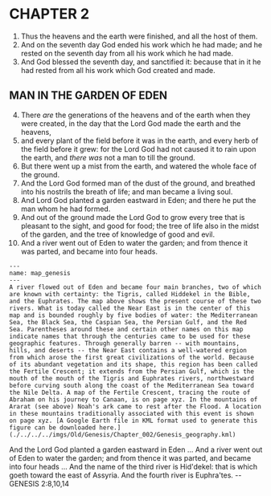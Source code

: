 # CHAPTER 2

1. Thus the heavens and the earth were finished, and all the host of them.
1. And on the seventh day God ended his work which he had made; and he rested on the seventh day from all his work which he had made.
1. And God blessed the seventh day, and sanctified it: because that in it he had rested from all his work which God created and made.

## MAN IN THE GARDEN OF EDEN
4. There *are* the generations of the heavens and of the earth when they were created, in the day that the Lord God made the earth and the heavens,
4. and every plant of the field before it was in the earth, and every herb of the field before it grew: for the Lord God had not caused it to rain upon the earth, and *there was* not a man to till the ground.
4. But there went up a mist from the earth, and watered the whole face of the ground.
4. And the Lord God formed man of the dust of the ground, and breathed into his nostrils the breath of life; and man became a living soul.
4. And Lord God planted a garden eastward in Eden; and there he put the man whom he had formed.
4. And out of the ground made the Lord God to grow every tree that is pleasant to the sight, and good for food; the tree of life also in the midst of the garden, and the tree of knowledge of good and evil.
4. And a river went out of Eden to water the garden; and from thence it was parted, and became into four heads.

```{figure} ./../../../imgs/Old/Genesis/Chapter_002/map.png
---
name: map_genesis
---
A river flowed out of Eden and became four main branches, two of which are known with certainty: the Tigris, called Hiddekel in the Bible, and the Euphrates. The map above shows the present course of these two rivers. What is today called the Near East is in the center of this map and is bounded roughly by five bodies of water: the Mediterranean Sea, the Black Sea, the Caspian Sea, the Persian Gulf, and the Red Sea. Parentheses around these and certain other names on this map indicate names that through the centuries came to be used for these geographic features. Through generally barren -- with mountains, hills, and deserts -- the Near East contains a well-watered ergion from which arose the first great civilizations of the world. Because of its abundant vegetation and its shape, this region has been called the Fertile Crescent; it extends from the Persian Gulf, which is the mouth of the mouth of the Tigris and Euphrates rivers, northwestward before curving south along the coast of the Mediterranean Sea toward the Nile Delta. A map of the Fertile Crescent, tracing the route of Abraham on his journey to Canaan, is on page xyz. In the mountains of Ararat (see above) Noah's ark came to rest after the Flood. A location in these mountains traditionally associated with this event is shown on page xyz. [A Google Earth file in KML format used to generate this figure can be downloaded here.](./../../../imgs/Old/Genesis/Chapter_002/Genesis_geography.kml)
```
And the Lord God planted a garden eastward in Eden ... And a river went out of Eden to water the garden; and from thence it was parted, and became into four heads ... And the name of the third river is Hid'dekel: that is which goeth toward the east of Assyria. And the fourth river is Euphra'tes. -- GENESIS 2:8,10,14